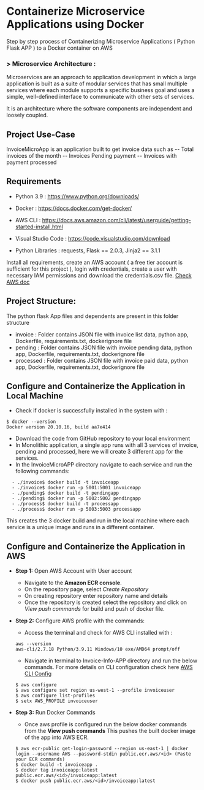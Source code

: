 # Containerize Microservice Applications using Docker

Step by step process of Containerizing Microservice Applications ( Python Flask APP ) to a Docker container on AWS
### > Microservice Architecture : 

Microservices are an approach to application development in which a large application is built as a suite of modular services that has small multiple services where each module supports a specific business goal and uses a simple, well-defined interface to communicate with other sets of services.

It is an architecture where the software components are independent and loosely coupled.

## Project Use-Case
InvoiceMicroApp is an application built to get invoice data such as
-- Total invoices of the month
-- Invoices Pending payment
-- Invoices with payment processed

## Requirements

- Python 3.9 : https://www.python.org/downloads/

- Docker : https://docs.docker.com/get-docker/

- AWS CLI : https://docs.aws.amazon.com/cli/latest/userguide/getting-started-install.html

- Visual Studio Code : https://code.visualstudio.com/download

- Python Libraries : requests, Flask == 2.0.3, Jinja2 == 3.1.1

Install all requirements, create an AWS account ( a free tier account is sufficient for this project ), login with credentials, create a user with necessary IAM permissions and download the credentials.csv file. [Check AWS doc](https://docs.aws.amazon.com/IAM/latest/UserGuide/id_users_create.html)

## Project Structure:
The python flask App files and dependents are present in this folder structure
- invoice : Folder contains JSON file with invoice list data, python app, Dockerfile, requirements.txt, dockerignore file
- pending : Folder contains JSON file with invoice pending data, python app, Dockerfile, requirements.txt, dockerignore file
- processed : Folder contains JSON file with invoice paid data, python app, Dockerfile, requirements.txt, dockerignore file

## Configure and Containerize the Application in Local Machine
- Check if docker is successfully installed in the system with : 
```
$ docker --version 
Docker version 20.10.16, build aa7e414
```
- Download the code from GitHub repository to your local environment
- In Monolithic application, a single app runs with all 3 services of invoice, pending and processed, here we will create 3 different app for the services.
- In the InvoiceMicroAPP directory navigate to each service and run the following commands:
```
  - ./invoice$ docker build -t invoiceapp
  - ./invoice$ docker run -p 5001:5001 invoiceapp
  - ./pending$ docker build -t pendingapp
  - ./pending$ docker run -p 5002:5002 pendingapp
  - ./process$ docker build -t processapp
  - ./process$ docker run -p 5003:5003 processapp
 ```
 This creates the 3 docker build and run in the local machine where each service is a unique image and runs in a different container.

## Configure and Containerize the Application in AWS
- **Step 1:** Open AWS Account with User account
  - Navigate to the **Amazon ECR console**.
  - On the repository page, select *Create Repository* 
  - On creating repository enter repository name and details
  - Once the repository is created select the repository and click on *View push commands* for build and push of docker file.
  
- **Step 2:** Configure AWS profile with the commands:
  - Access the terminal and check for AWS CLI installed with : 
  ```
  aws --version
  aws-cli/2.7.18 Python/3.9.11 Windows/10 exe/AMD64 prompt/off
  ```
  - Navigate in terminal to Invoice-Info-APP directory and run the below commands.
  For more details on CLI configuration check here [AWS CLI Config](https://docs.aws.amazon.com/cli/latest/userguide/cli-configure-quickstart.html#cli-configure-quickstart-precedence)
  ```
  $ aws configure
  $ aws configure set region us-west-1 --profile invoiceuser
  $ aws configure list-profiles
  $ setx AWS_PROFILE invoiceuser
  ```
  
- **Step 3:** Run Docker Commands 
  - Once aws profile is configured run the below docker commands from the **View push commands**  This pushes the built docker image of the app into AWS ECR.
  ```
  $ aws ecr-public get-login-password --region us-east-1 | docker login --username AWS --password-stdin public.ecr.aws/<id> (Paste your ECR commands)
  $ docker build -t invoiceapp .
  $ docker tag invoiceapp:latest public.ecr.aws/<id>/invoiceapp:latest
  $ docker push public.ecr.aws/<id>/invoiceapp:latest
  ``` 
 




